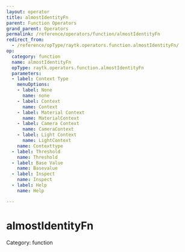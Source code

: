```yaml
---
layout: operator
title: almostIdentityFn
parent: Function Operators
grand_parent: Operators
permalink: /reference/operators/function/almostIdentityFn
redirect_from:
  - /reference/opType/raytk.operators.function.almostIdentityFn/
op:
  category: function
  name: almostIdentityFn
  opType: raytk.operators.function.almostIdentityFn
  parameters:
  - label: Context Type
    menuOptions:
    - label: None
      name: none
    - label: Context
      name: Context
    - label: Material Context
      name: MaterialContext
    - label: Camera Context
      name: CameraContext
    - label: Light Context
      name: LightContext
    name: Contexttype
  - label: Threshold
    name: Threshold
  - label: Base Value
    name: Basevalue
  - label: Inspect
    name: Inspect
  - label: Help
    name: Help

---
```


# almostIdentityFn

Category: function

